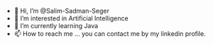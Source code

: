 - 👋 Hi, I’m @Salim-Sadman-Seger
- 👀 I’m interested in Artificial Intelligence
- 🌱 I’m currently learning Java
- 📫 How to reach me ...
you can contact me by my linkedin profile.

<!---
Salim-Sadman-Seger/Salim-Sadman-Seger is a ✨ special ✨ repository because its `README.md` (this file) appears on your GitHub profile.
You can click the Preview link to take a look at your changes.
--->
